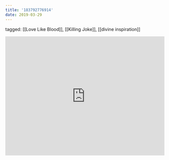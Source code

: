 ```yaml
---
title: '183792776914'
date: 2019-03-29
---
```

tagged: [[Love Like Blood]], [[Killing Joke]], [[divine inspiration]]
<iframe allow="accelerometer; autoplay; clipboard-write; encrypted-media; gyroscope; picture-in-picture" allowfullscreen="" frameborder="0" height="375" id="youtube_iframe" src="https://www.youtube.com/embed/d1gRHE6kdJE?feature=oembed&amp;enablejsapi=1&amp;origin=https://safe.txmblr.com&amp;wmode=opaque" width="500"></iframe>